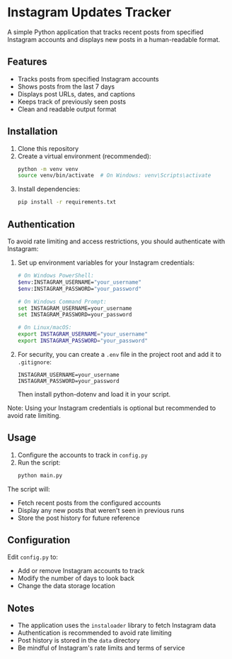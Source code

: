 # Instagram Updates Tracker

A simple Python application that tracks recent posts from specified Instagram accounts and displays new posts in a human-readable format.

## Features

- Tracks posts from specified Instagram accounts
- Shows posts from the last 7 days
- Displays post URLs, dates, and captions
- Keeps track of previously seen posts
- Clean and readable output format

## Installation

1. Clone this repository
2. Create a virtual environment (recommended):
   ```bash
   python -m venv venv
   source venv/bin/activate  # On Windows: venv\Scripts\activate
   ```
3. Install dependencies:
   ```bash
   pip install -r requirements.txt
   ```

## Authentication

To avoid rate limiting and access restrictions, you should authenticate with Instagram:

1. Set up environment variables for your Instagram credentials:
   ```bash
   # On Windows PowerShell:
   $env:INSTAGRAM_USERNAME="your_username"
   $env:INSTAGRAM_PASSWORD="your_password"

   # On Windows Command Prompt:
   set INSTAGRAM_USERNAME=your_username
   set INSTAGRAM_PASSWORD=your_password

   # On Linux/macOS:
   export INSTAGRAM_USERNAME="your_username"
   export INSTAGRAM_PASSWORD="your_password"
   ```

2. For security, you can create a `.env` file in the project root and add it to `.gitignore`:
   ```
   INSTAGRAM_USERNAME=your_username
   INSTAGRAM_PASSWORD=your_password
   ```
   Then install python-dotenv and load it in your script.

Note: Using your Instagram credentials is optional but recommended to avoid rate limiting.

## Usage

1. Configure the accounts to track in `config.py`
2. Run the script:
   ```bash
   python main.py
   ```

The script will:
- Fetch recent posts from the configured accounts
- Display any new posts that weren't seen in previous runs
- Store the post history for future reference

## Configuration

Edit `config.py` to:
- Add or remove Instagram accounts to track
- Modify the number of days to look back
- Change the data storage location

## Notes

- The application uses the `instaloader` library to fetch Instagram data
- Authentication is recommended to avoid rate limiting
- Post history is stored in the `data` directory
- Be mindful of Instagram's rate limits and terms of service
